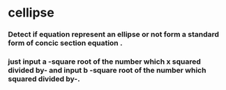 # cellipse
### Detect if equation represent an ellipse or not form a standard form of concic section equation .
### just input a -square root of the number which x squared divided by- and input b -square root of the number which squared divided by-. 
